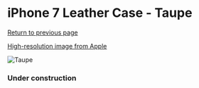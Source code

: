 # iPhone 7 Leather Case - Taupe

[Return to previous page](/iphone_7)

[High-resolution image from Apple](https://store.storeimages.cdn-apple.com/8756/as-images.apple.com/is/MPT62?wid=4500&hei=4500&fmt=png)

<div style="width: 384px"><img src="/everyphone/MPT62.png" alt="Taupe"></div>

### Under construction
